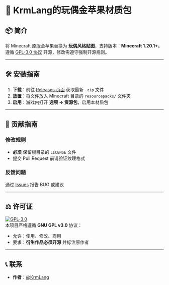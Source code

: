# 🍎 KrmLang的玩偶金苹果材质包 

## 📦 简介  
将 Minecraft 原版金苹果替换为 **玩偶风格贴图**，支持版本：**Minecraft 1.20.1+**。  
遵循 [GPL-3.0 协议](LICENSE) 开源，修改需遵守强制开源规则。

---

## 🛠️ 安装指南  
1. **下载**：前往 [Releases 页面](https://github.com/KrmLang/minecraft-golden-apple-texture-pack/releases) 获取最新 `.zip` 文件  
2. **放置**：将文件放入 Minecraft 目录的 `resourcepacks/` 文件夹  
3. **启用**：游戏内打开 **选项 → 资源包**，启用本材质包  

---

## 🤝 贡献指南  
### 修改规则  
- **必须** 保留根目录的 `LICENSE` 文件  
- 提交 Pull Request 前请验证纹理格式
### 反馈问题  
通过 [Issues](https://github.com/KrmLang/minecraft-golden-apple-texture-pack/issues) 报告 BUG 或建议  

---

## ⚖️ 许可证  
[![GPL-3.0](https://img.shields.io/badge/License-GPL%203.0-blue.svg)](LICENSE)  
本项目严格遵循 **GNU GPL v3.0** 协议：  
- 允许：使用、修改、商用  
- 要求：**衍生作品必须开源** 并标注原作者  

---

## 📞 联系  
- **作者**：[@KrmLang](https://github.com/KrmLang)
